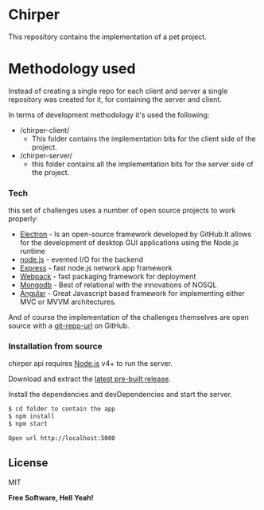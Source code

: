# Chirper



This repository contains the implementation of a pet project.


# Methodology used
Instead of creating a single repo for each client and server a single repository was created for it, for containing the server and client.

In terms of development methodology it's used the following:
  - /chirper-client/
    - This folder contains the implementation bits for the client side of the project.
  - /chirper-server/
    - this folder contains all the implementation bits for the server side of the project. 
  



### Tech

this set of challenges uses a number of open source projects to work properly:
* [Electron] - Is an open-source framework developed by GitHub.It allows for the development of desktop GUI applications using the Node.js runtime
* [node.js] - evented I/O for the backend
* [Express] - fast node.js network app framework 
* [Webpack] - fast packaging framework for deployment
* [Mongodb] - Best of relational with the innovations of NOSQL
* [Angular] - Great Javascript based framework for implementing either MVC or MVVM architectures.




And of course the implementation of the challenges themselves are open source with a [git-repo-url]
 on GitHub.

### Installation from source

chirper api  requires [Node.js](https://nodejs.org/) v4+ to run the server.

Download and extract the [latest pre-built release](https://github.com/jonniebigodes/freecodecampApiChallenges/releases).

Install the dependencies and devDependencies and start the server.

```sh
$ cd folder to contain the app
$ npm install 
$ npm start

Open url http://localhost:5000
```


License
----

MIT


**Free Software, Hell Yeah!**

[//]: # (These are reference links used in the body of this note and get stripped out when the markdown processor does its job. There is no need to format nicely because it shouldn't be seen. Thanks SO - http://stackoverflow.com/questions/4823468/store-comments-in-markdown-syntax)


   
   [git-repo-url]: <https://github.com/jonniebigodes/chirper.git>
   [node.js]: <http://nodejs.org>
   [express]: <http://expressjs.com>
   [Electron]: <https://electron.atom.io/>
   [Webpack]: <https://webpack.github.io/>
   [Mongodb]: <https://www.mongodb.com/>
   [PlGh]:  <https://github.com/jonniebigodes/chirper/tree/master/plugins/github/readme.md>
   [Angular]: <https://angularjs.org/>
   [Async]: <https://github.com/caolan/async>
